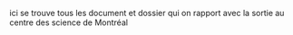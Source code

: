 ici se trouve tous les document et dossier qui on rapport avec la sortie au centre des science de Montréal
